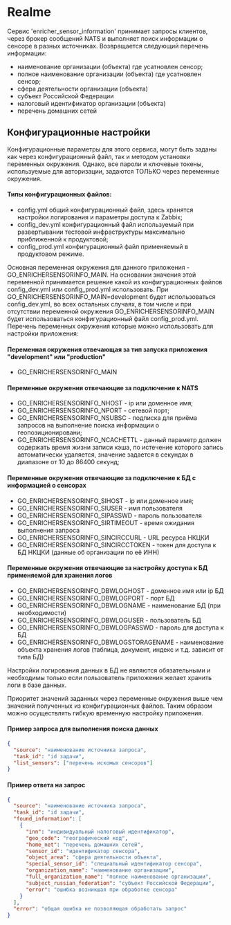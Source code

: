 # Realme

Сервис 'enricher_sensor_information' принимает запросы клиентов, через брокер сообщений NATS и выполняет поиск информации о сенсоре в разных источниках. Возвращается следующий перечень информации:

- наименование организации (объекта) где усатновлен сенсор;
- полное наименование организации (объекта) где усатновлен сенсор;
- сфера деятельности организации (объекта)
- субъект Российской Федерации
- налоговый идентификатор организации (объекта)
- перечень домашних сетей

## Конфигурационные настройки

Конфигурационные параметры для этого сервиса, могут быть заданы как через конфигурационный файл, так и методом установки переменных окружения. Однако, все пароли и ключевые токены, используемые для авторизации, задаются ТОЛЬКО через переменные окружения.

#### Типы конфигурационных файлов:

- config.yml общий конфигурационный файл, здесь хранятся настройки логирования и параметры доступа к Zabbix;
- config_dev.yml конфигурационный файл используемый при развертывании тестовой инфраструктуры максимально приближенной к продуктовой;
- config_prod.yml конфигурационный файл применяемый в продуктовом режиме.

Основная переменная окружения для данного приложения - GO_ENRICHERSENSORINFO_MAIN. На основании значения этой переменной принимается решение какой из конфигурационных файлов config_dev.yml или config_prod.yml использовать. При GO_ENRICHERSENSORINFO_MAIN=development будет использоваться config_dev.yml, во всех остальных случаях, в том числе и при отсутствии переменной окружения GO_ENRICHERSENSORINFO_MAIN будет использоваться конфигурационный файл config_prod.yml. Перечень переменных окружения которые можно использовать для настройки приложения:

#### Переменная окружения отвечающая за тип запуска приложения "development" или "production"

- GO_ENRICHERSENSORINFO_MAIN

#### Переменные окружения отвечающие за подключение к NATS

- GO_ENRICHERSENSORINFO_NHOST - ip или доменное имя;
- GO_ENRICHERSENSORINFO_NPORT - сетевой порт;
- GO_ENRICHERSENSORINFO_NSUBSC - подписка для приёма запросов на выполнение поиска информации о геопозиционировани;
- GO_ENRICHERSENSORINFO_NCACHETTL - данный параметр должен содержать время жизни записи кэша, по истечение которого запись автоматически удаляется, значение задается в секундах в диапазоне от 10 до 86400 секунд;

#### Переменные окружения отвечающие за подключение к БД с информацией о сенсорах

- GO_ENRICHERSENSORINFO_SIHOST - ip или доменное имя;
- GO_ENRICHERSENSORINFO_SIUSER - имя пользователя
- GO_ENRICHERSENSORINFO_SIPASSWD - пароль пользователя
- GO_ENRICHERSENSORINFO_SIRTIMEOUT - время ожидания выполнения запроса
- GO_ENRICHERSENSORINFO_SINCIRCCURL - URL ресурса НКЦКИ
- GO_ENRICHERSENSORINFO_SINCIRCCTOKEN - токен для доступа к БД НКЦКИ (данные об организации по её ИНН)

#### Переменные окружения отвечающие за настройку доступа к БД применяемой для хранения логов

- GO_ENRICHERSENSORINFO_DBWLOGHOST - доменное имя или ip БД
- GO_ENRICHERSENSORINFO_DBWLOGPORT - порт БД
- GO_ENRICHERSENSORINFO_DBWLOGNAME - наименование БД (при необходимости)
- GO_ENRICHERSENSORINFO_DBWLOGUSER - пользователь БД
- GO_ENRICHERSENSORINFO_DBWLOGPASSWD - пароль для доступа к БД
- GO_ENRICHERSENSORINFO_DBWLOGSTORAGENAME - наименование объекта хранения логов (таблица, документ, индекс и т.д. зависит от типа БД)

Настройки логирования данных в БД не являются обязательными и необходимы только если пользователь приложения желает хранить логи в базе данных.

Приоритет значений заданных через переменные окружения выше чем значений полученных из конфигурационных файлов. Таким образом можно осуществлять гибкую временную настройку приложения.

#### Пример запроса для выполнения поиска данных

```json
{
  "source": "наименование источника запроса",
  "task_id": "id задачи",
  "list_sensors": ["перечень искомых сенсоров"]
}
```

#### Пример ответа на запрос

```json
{
  "source": "наименование источника запроса",
  "task_id": "id задачи",
  "found_information": [
    {
      "inn": "индивидуальный налоговый идентификатор",
      "geo_code": "географический код",
      "home_net": "перечень домашних сетей",
      "sensor_id": "идентификатор сенсора",
      "object_area": "сфера деятельности объекта",
      "special_sensor_id": "специальный идентификатор сенсора",
      "organization_name": "наименование организации",
      "full_organization_name": "полное наименование организации",
      "subject_russian_federation": "субъект Российской Федерации",
      "error": "ошибка возникшая при обработке сенсора"
    }
  ],
  "error": "общая ошибка не позволяющая обработать запрос"
}
```
